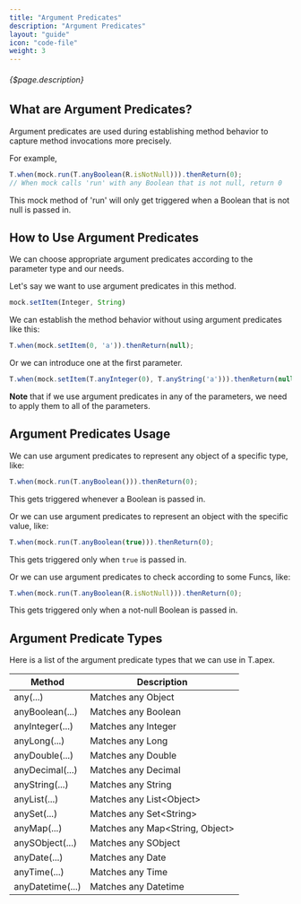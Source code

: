 ```yaml
---
title: "Argument Predicates"
description: "Argument Predicates"
layout: "guide"
icon: "code-file"
weight: 3
---
```


###### {$page.description}

<article id="1">

## What are Argument Predicates?

Argument predicates are used during establishing method behavior to capture method invocations more precisely.

For example,

```javascript
T.when(mock.run(T.anyBoolean(R.isNotNull))).thenReturn(0);
// When mock calls 'run' with any Boolean that is not null, return 0
```

This mock method of 'run' will only get triggered when a Boolean that is not null is passed in.

</article>

<article id="2">

## How to Use Argument Predicates

We can choose appropriate argument predicates according to the parameter type and our needs.

Let's say we want to use argument predicates in this method.

```javascript
mock.setItem(Integer, String)
```

We can establish the method behavior without using argument predicates like this:

```javascript
T.when(mock.setItem(0, 'a')).thenReturn(null);
```

Or we can introduce one at the first parameter.

```javascript
T.when(mock.setItem(T.anyInteger(0), T.anyString('a'))).thenReturn(null);
```

**Note** that if we use argument predicates in any of the parameters, we need to apply them to all of the parameters.

</article>

<article id="3">

## Argument Predicates Usage

We can use argument predicates to represent any object of a specific type, like:

```javascript
T.when(mock.run(T.anyBoolean())).thenReturn(0);
```

This gets triggered whenever a Boolean is passed in.

Or we can use argument predicates to represent an object with the specific value, like:

```javascript
T.when(mock.run(T.anyBoolean(true))).thenReturn(0);
```

This gets triggered only when `true` is passed in.

Or we can use argument predicates to check according to some Funcs, like:

```javascript
T.when(mock.run(T.anyBoolean(R.isNotNull))).thenReturn(0);
```

This gets triggered only when a not-null Boolean is passed in.


</article>

<article id="4">

## Argument Predicate Types

Here is a list of the argument predicate types that we can use in T.apex.

| Method | Description |
| ------ | ----------- |
| any(...) | Matches any Object |
| anyBoolean(...) | Matches any Boolean |
| anyInteger(...) | Matches any Integer |
| anyLong(...) | Matches any Long |
| anyDouble(...) | Matches any Double |
| anyDecimal(...) | Matches any Decimal |
| anyString(...) | Matches any String |
| anyList(...) | Matches any List&lt;Object&gt; |
| anySet(...) | Matches any Set&lt;String&gt; |
| anyMap(...) | Matches any Map&lt;String, Object&gt; |
| anySObject(...) | Matches any SObject |
| anyDate(...) | Matches any Date |
| anyTime(...) | Matches any Time |
| anyDatetime(...) | Matches any Datetime |

</article>
